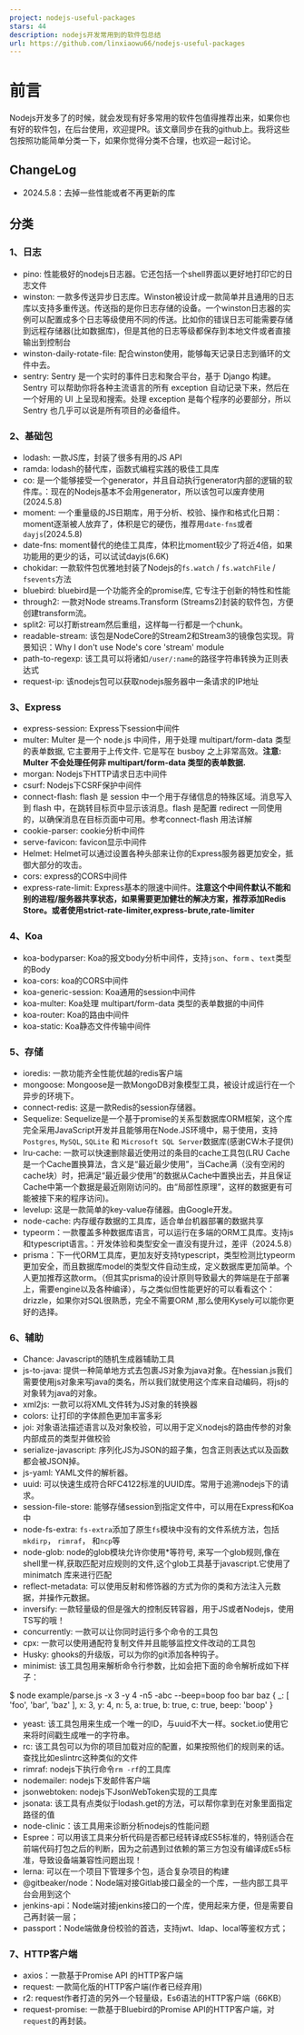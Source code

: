 ```yaml
---
project: nodejs-useful-packages
stars: 44
description: nodejs开发常用到的软件包总结
url: https://github.com/linxiaowu66/nodejs-useful-packages
---
```


前言
==

Nodejs开发多了的时候，就会发现有好多常用的软件包值得推荐出来，如果你也有好的软件包，在后台使用，欢迎提PR。该文章同步在我的github上。我将这些包按照功能简单分类一下，如果你觉得分类不合理，也欢迎一起讨论。

ChangeLog
---------

-   2024.5.8：去掉一些性能或者不再更新的库

分类
--

### 1、日志

-   pino: 性能极好的nodejs日志器。它还包括一个shell界面以更好地打印它的日志文件
-   winston: 一款多传送异步日志库。Winston被设计成一款简单并且通用的日志库以支持多重传送。传送指的是你日志存储的设备。一个winston日志器的实例可以配置成多个日志等级使用不同的传送。比如你的错误日志可能需要存储到远程存储器(比如数据库)，但是其他的日志等级都保存到本地文件或者直接输出到控制台
-   winston-daily-rotate-file: 配合winston使用，能够每天记录日志到循环的文件中去。
-   sentry: Sentry 是一个实时的事件日志和聚合平台，基于 Django 构建。Sentry 可以帮助你将各种主流语言的所有 exception 自动记录下来，然后在一个好用的 UI 上呈现和搜索。处理 exception 是每个程序的必要部分，所以 Sentry 也几乎可以说是所有项目的必备组件。

### 2、基础包

-   lodash: 一款JS库，封装了很多有用的JS API
-   ramda: lodash的替代库，函数式编程实践的极佳工具库
-   co: 是一个能够接受一个generator，并且自动执行generator内部的逻辑的软件库。：现在的Nodejs基本不会用generator，所以该包可以废弃使用(2024.5.8)
-   moment: 一个重量级的JS日期库，用于分析、校验、操作和格式化日期：moment逐渐被人放弃了，体积是它的硬伤，推荐用`date-fns`或者`dayjs`(2024.5.8)
-   date-fns: moment替代的绝佳工具库，体积比moment较少了将近4倍，如果功能用的更少的话，可以试试dayjs(6.6K)
-   chokidar: 一款软件包优雅地封装了Nodejs的`fs.watch` / `fs.watchFile` / `fsevents`方法
-   bluebird: bluebird是一个功能齐全的promise库, 它专注于创新的特性和性能
-   through2: 一款对Node streams.Transform (Streams2)封装的软件包，方便创建transform流。
-   split2: 可以打断stream然后重组，这样每一行都是一个chunk。
-   readable-stream: 该包是NodeCore的Stream2和Stream3的镜像包实现。背景知识：Why I don't use Node's core 'stream' module
-   path-to-regexp: 该工具可以将诸如`/user/:name`的路径字符串转换为正则表达式
-   request-ip: 该nodejs包可以获取nodejs服务器中一条请求的IP地址

### 3、Express

-   express-session: Express下session中间件
-   multer: Multer 是一个 node.js 中间件，用于处理 multipart/form-data 类型的表单数据, 它主要用于上传文件. 它是写在 busboy 之上非常高效。**注意: Multer 不会处理任何非 multipart/form-data 类型的表单数据.**
-   morgan: Nodejs下HTTP请求日志中间件
-   csurf: Nodejs下CSRF保护中间件
-   connect-flash: flash 是 session 中一个用于存储信息的特殊区域。消息写入到 flash 中，在跳转目标页中显示该消息。flash 是配置 redirect 一同使用的，以确保消息在目标页面中可用。参考connect-flash 用法详解
-   cookie-parser: cookie分析中间件
-   serve-favicon: favicon显示中间件
-   Helmet: Helmet可以通过设置各种头部来让你的Express服务器更加安全，抵御大部分的攻击。
-   cors: express的CORS中间件
-   express-rate-limit: Express基本的限速中间件。**注意这个中间件默认不能和别的进程/服务器共享状态，如果需要更加健壮的解决方案，推荐添加Redis Store。或者使用strict-rate-limiter,express-brute,rate-limiter**

### 4、Koa

-   koa-bodyparser: Koa的报文body分析中间件，支持`json`、`form` 、`text`类型的Body
-   koa-cors: koa的CORS中间件
-   koa-generic-session: Koa通用的session中间件
-   koa-multer: Koa处理 multipart/form-data 类型的表单数据的中间件
-   koa-router: Koa的路由中间件
-   koa-static: Koa静态文件传输中间件

### 5、存储

-   ioredis: 一款功能齐全性能优越的redis客户端
-   mongoose: Mongoose是一款MongoDB对象模型工具，被设计成运行在一个异步的环境下。
-   connect-redis: 这是一款Redis的session存储器。
-   Sequelize: Sequelize是一个基于promise的关系型数据库ORM框架，这个库完全采用JavaScript开发并且能够用在Node.JS环境中，易于使用，支持`Postgres`, `MySQL`, `SQLite` 和 `Microsoft SQL Server`数据库(感谢CW木子提供)
-   lru-cache: 一款可以快速删除最近使用过的条目的cache工具包(LRU Cache是一个Cache置换算法，含义是“最近最少使用”，当Cache满（没有空闲的cache块）时，把满足“最近最少使用”的数据从Cache中置换出去，并且保证Cache中第一个数据是最近刚刚访问的。由“局部性原理”，这样的数据更有可能被接下来的程序访问)。
-   levelup: 这是一款简单的key-value存储器。由Google开发。
-   node-cache: 内存缓存数据的工具库，适合单台机器部署的数据共享
-   typeorm：一款覆盖多种数据库语言，可以运行在多端的ORM工具库。支持js和typescript语言。：开发体验和类型安全一直没有提升过，差评（2024.5.8）
-   prisma：下一代ORM工具库，更加友好支持typescript，类型检测比typeorm更加安全，而且数据库model的类型文件自动生成，定义数据库更加简单。个人更加推荐这款orm。（但其实prisma的设计原则导致最大的弊端是在于部署上，需要engine以及各种编译），与之类似但性能更好的可以看看这个：drizzle，如果你对SQL很熟悉，完全不需要ORM ,那么使用Kysely可以能你更好的选择。

### 6、辅助

-   Chance: Javascript的随机生成器辅助工具
-   js-to-java: 提供一种简单地方式去包裹JS对象为java对象。在hessian.js我们需要使用js对象来写java的类名，所以我们就使用这个库来自动编码，将js的对象转为java的对象。
-   xml2js: 一款可以将XML文件转为JS对象的转换器
-   colors: 让打印的字体颜色更加丰富多彩
-   joi: 对象语法描述语言以及对象校验，可以用于定义nodejs的路由传参的对象内部成员的类型并做校验
-   serialize-javascript: 序列化JS为JSON的超子集，包含正则表达式以及函数都会被JSON掉。
-   js-yaml: YAML文件的解析器。
-   uuid: 可以快速生成符合RFC4122标准的UUID库。常用于追溯nodejs下的请求。
-   session-file-store: 能够存储session到指定文件中，可以用在Express和Koa中
-   node-fs-extra: `fs-extra`添加了原生`fs`模块中没有的文件系统方法，包括`mkdirp`， `rimraf`， 和`ncp`等
-   node-glob: node的glob模块允许你使用\*等符号, 来写一个glob规则,像在shell里一样,获取匹配对应规则的文件,这个glob工具基于javascript.它使用了 minimatch 库来进行匹配
-   reflect-metadata: 可以使用反射和修饰器的方式为你的类和方法注入元数据，并操作元数据。
-   inversify: 一款轻量级的但是强大的控制反转容器，用于JS或者Nodejs，使用TS写的哦！
-   concurrently: 一款可以让你同时运行多个命令的工具包
-   cpx: 一款可以使用通配符复制文件并且能够监控文件改动的工具包
-   Husky: ghooks的升级版，可以为你的git添加各种钩子。
-   minimist: 该工具包用来解析命令行参数，比如会把下面的命令解析成如下样子：

$ node example/parse.js -x 3 -y 4 -n5 -abc --beep=boop foo bar baz
{ \_: \[ 'foo', 'bar', 'baz' \],
  x: 3,
  y: 4,
  n: 5,
  a: true,
  b: true,
  c: true,
  beep: 'boop' }

-   yeast: 该工具包用来生成一个唯一的ID，与uuid不大一样。socket.io使用它来将时间戳生成唯一的字符串。
-   rc: 该工具包可以为你的项目加载对应的配置，如果按照他们的规则来的话。查找比如eslintrc这种类似的文件
-   rimraf: nodejs下执行命令`rm -rf`的工具库
-   nodemailer: nodejs下发邮件客户端
-   jsonwebtoken: nodejs下JsonWebToken实现的工具库
-   jsonata: 该工具有点类似于lodash.get的方法，可以帮你拿到在对象里面指定路径的值
-   node-clinic：该工具用来诊断分析nodejs的性能问题
-   Espree：可以用该工具来分析代码是否都已经转译成ES5标准的，特别适合在前端代码打包之后的判断，因为之前遇到过依赖的第三方包没有编译成Es5标准，导致设备端兼容性问题出现！
-   lerna: 可以在一个项目下管理多个包，适合复杂项目的构建
-   @gitbeaker/node：Node端对接Gitlab接口最全的一个库，一些内部工具平台会用到这个
-   jenkins-api：Node端对接jenkins接口的一个库，使用起来方便，但是需要自己再封装一层；
-   passport：Node端做身份校验的首选，支持jwt、ldap、local等鉴权方式；

### 7、HTTP客户端

-   axios：一款基于Promise API 的HTTP客户端
-   request: 一款简化版的HTTP客户端(作者已经弃用)
-   r2: request作者打造的另外一个轻量级，Es6语法的HTTP客户端（66KB）
-   request-promise: 一款基于Bluebird的Promise API的HTTP客户端，对`request`的再封装。
